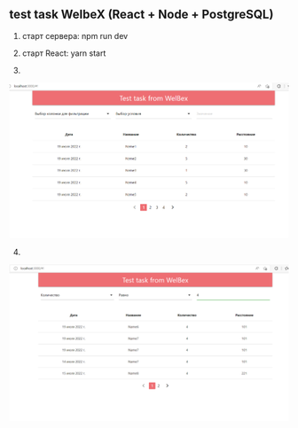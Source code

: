 ## test task WelbeX (React + Node + PostgreSQL)

1) старт сервера: 
npm run dev
2) старт React: 
yarn start

3)
<img src="https://github.com/aboriskaa/WelbeX_tasks/blob/master/Screenshot_2.png" width="800">


4)
<img src="https://github.com/aboriskaa/WelbeX_tasks/blob/master/Screenshot_3.png" width="800">

